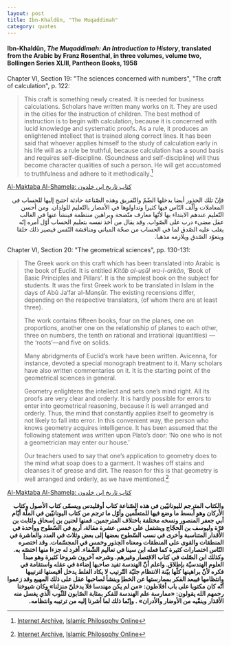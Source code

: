 ```yaml
---
layout: post
title: Ibn-Khaldûn, "The Muqaddimah" 
category: quotes
---
```


#### Ibn-Khaldûn, *The Muqaddimah: An Introduction to History*, translated from the Arabic by Franz Rosenthal, in three volumes, volume two, Bollingen Series XLIII, Pantheon Books, 1958

Chapter VI, Section 19: "The sciences concerned with numbers", "The craft of calculation", p. 122:

> This craft is something newly created. It is needed for business calculations. Scholars have written many works on it. They are used in the cities for the instruction of children. The best method of instruction is to begin with calculation, because it is concerned with lucid knowledge and systematic proofs. As a rule, it produces an enlightened intellect that is trained along correct lines. It has been said that whoever applies himself to the study of calculation early in his life will as a rule be truthful, because calculation has a sound basis and requires self-discipline. (Soundness and self-discipline) will thus become character qualities of such a person. He will get accustomed to truthfulness and adhere to it methodically.[^1]

[^1]: [Internet Archive](https://archive.org/details/dli.ernet.244933/page/122/mode/1up), [Islamic Philosophy Online](http://www.muslimphilosophy.com/ik/Muqaddimah/)

[Al-Maktaba Al-Shamela: <span dir="rtl">كتاب تاريخ ابن خلدون</span>](https://shamela.ws/book/12320/633) 

<p dir="rtl">فإنّ تلك الجذور أيضا يدخلها الضّمّ والتّفريق وهذه الصّناعة حادثة احتيج إليها للحساب في المعاملات وألّف النّاس فيها كثيرا وتداولوها في الأمصار بالتّعليم للولدان. ومن أحسن التّعليم عندهم الابتداء بها لأنّها معارف متّضحة وبراهين منتظمة فينشأ عنها في الغالب عقل مضيء درب على الصّواب. وقد يقال من أخذ نفسه بتعليم الحساب أوّل أمره إنّه يغلب عليه الصّدق لما في الحساب من صحّة المباني ومناقشة النّفس فيصير ذلك خلقا ويتعوّد الصّدق ويلازمه مذهبا.</p>

Chapter VI, Section 20: "The geometrical sciences", pp. 130-131:

> The Greek work on this craft which has been translated into Arabic is the book of Euclid. It is entitled *Kitâb al-uṣûl wa-l-arkân*, ‘Book of Basic Principles and Pillars’. It is the simplest book on the subject for students. It was the first Greek work to be translated in Islam in the days of Abû Ja‘far al-Manṣûr. The existing recensions differ, depending on the respective translators, (of whom there are at least three).
>
> The work contains fifteen books, four on the planes, one on proportions, another one on the relationship of planes to each other, three on numbers, the tenth on rational and irrational (quantities) —the ‘roots’—and five on solids.
>
> Many abridgments of Euclid’s work have been written. Avicenna, for instance, devoted a special monograph treatment to it. Many scholars have also written commentaries on it. It is the starting point of the geometrical sciences in general.
>
> Geometry enlightens the intellect and sets one’s mind right. All its proofs are very clear and orderly. It is hardly possible for errors to enter into geometrical reasoning, because it is well arranged and orderly. Thus, the mind that constantly applies itself to geometry is not likely to fall into error. In this convenient way, the person who knows geometry acquires intelligence. It has been assumed that the following statement was written upon Plato’s door: ‘No one who is not a geometrician may enter our house.’
>
> Our teachers used to say that one’s application to geometry does to the mind what soap does to a garment. It washes off stains and cleanses it of grease and dirt. The reason for this is that geometry is well arranged and orderly, as we have mentioned.[^1]

[Al-Maktaba Al-Shamela: <span dir="rtl">كتاب تاريخ ابن خلدون</span>](https://shamela.ws/book/12320/637)

<strong><p dir="rtl">والكتاب المترجم لليونانيّين في هذه الصّناعة كتاب أوقليدس ويسمّى كتاب الأصول وكتاب الأركان وهو أبسط ما وضع فيها للمتعلّمين وأوّل ما ترجم من كتاب اليونانيّين في الملّة أيّام أبي جعفر المنصور ونسخه مختلفة باختلاف المترجمين. فمنها لحنين بن إسحاق ولثابت بن قرّة وليوسف بن الحجّاج ويشتمل على خمس عشرة مقالة، أربع في السّطوح وواحدة في الأقدار المتناسبة وأخرى في نسب السّطوح بعضها إلى بعض وثلاث في العدد والعاشرة في المنطقات والقوى على المنطقات ومعناه الجذور وخمس في المجسّمات. وقد اختصره النّاس اختصارات  كثيرة كما فعله ابن سينا في تعاليم الشّفاء. أفرد له جزءا منها اختصّه به. وكذلك ابن الصّلت في كتاب الاقتصار وغيرهم. وشرحه آخرون شروحا كثيرة وهو مبدأ العلوم الهندسيّة بإطلاق. واعلم أنّ الهندسة تفيد صاحبها إضاءة في عقله واستقامة في فكره لأنّ براهينها كلّها بيّنة الانتظام جليّة التّرتيب لا يكاد الغلط يدخل أقيستها لترتيبها وانتظامها فيبعد الفكر بممارستها عن الخطإ وينشأ لصاحبها عقل على ذلك المهيع وقد زعموا أنّه كان مكتوبا على باب أفلاطون: «من لم يكن مهندسا فلا يدخلنّ منزلنا» وكان شيوخنا رحمهم الله يقولون: «ممارسة علم الهندسة للفكر بمثابة الصّابون للثّوب الّذي يغسل منه الأقذار وينقّيه من الأوضار والأدران» . وإنّما ذلك لما أشرنا إليه من ترتيبه وانتظامه.</p></strong>